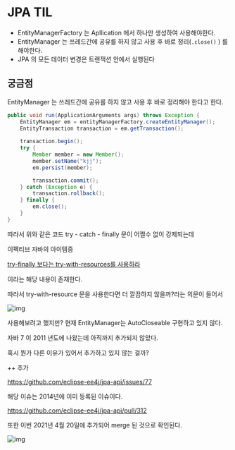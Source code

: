 # JPA TIL



- EntityManagerFactory 는 Apllication 에서 하나만 생성하여 사용해야한다.
- EntityManager 는 쓰레드간에 공유를 하지 않고 사용 후 바로 정리(`.close()` ) 를 해야한다.
- JPA 의 모든 데이터 변경은 트랜잭션 안에서 실행된다

## 궁금점

EntityManager 는 쓰레드간에 공유를 하지 않고 사용 후 바로 정리해야 한다고 한다.

```java
public void run(ApplicationArguments args) throws Exception {
    EntityManager em = entityManagerFactory.createEntityManager();
    EntityTransaction transaction = em.getTransaction();
  
    transaction.begin();
    try {
        Member member = new Member();
        member.setName("kjj");
        em.persist(member);

        transaction.commit();
    } catch (Exception e) {
        transaction.rollback();
    } finally {
        em.close();
    }
}
```

따라서 위와 같은 코드 try - catch - finally 문이 어쩔수 없이 강제되는데

이펙티브 자바의 아이템중

[try-finally 보다는 try-with-resources를 사용하라](https://github.com/KJJ924/effective-java/blob/master/src/main/java/com/jaejoon/demo/item9/item9.md)



이라는 해당 내용이 존재한다.





따라서 try-with-resource 문을 사용한다면 더 깔끔하지 않을까?라는 의문이 들어서





![img](https://blog.kakaocdn.net/dn/mlUX1/btq7iRJMHJv/gNGudu7MvMeodPdbJteh01/img.png)



사용해보려고 했지만? 현재 EntityManager는 AutoCloseable 구현하고 있지 않다.



자바 7 이 2011 년도에 나왔는데 아직까지 추가되지 않았다.



혹시 뭔가 다른 이유가 있어서 추가하고 있지 않는 걸까?





++ 추가



https://github.com/eclipse-ee4j/jpa-api/issues/77

해당 이슈는 2014년에 이미 등록된 이슈이다.





https://github.com/eclipse-ee4j/jpa-api/pull/312

또한 이번 2021년 4월 20일에 추가되어 merge 된 것으로 확인된다.





![img](https://blog.kakaocdn.net/dn/dl7l9B/btq7jx5mOvP/ELWta5lKdxYCf0wg4g2xZ1/img.png)

